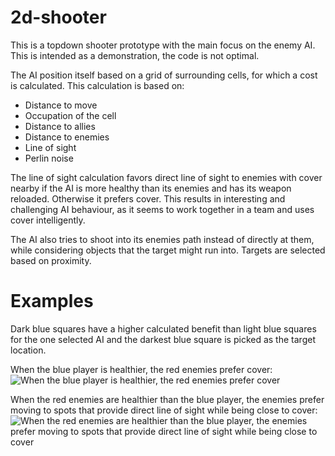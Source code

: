 # 2d-shooter
This is a topdown shooter prototype with the main focus on the enemy AI. This is intended as a demonstration, the code is not optimal.

The AI position itself based on a grid of surrounding cells, for which a cost is calculated. This calculation is based on:
- Distance to move
- Occupation of the cell
- Distance to allies
- Distance to enemies
- Line of sight
- Perlin noise

The line of sight calculation favors direct line of sight to enemies with cover nearby if the AI is more healthy than its enemies and has its weapon reloaded. Otherwise it prefers cover. This results in interesting and challenging AI behaviour, as it seems to work together in a team and uses cover intelligently.

The AI also tries to shoot into its enemies path instead of directly at them, while considering objects that the target might run into. Targets are selected based on proximity.

# Examples
Dark blue squares have a higher calculated benefit than light blue squares for the one selected AI and the darkest blue square is picked as the target location.

When the blue player is healthier, the red enemies prefer cover:
![When the blue player is healthier, the red enemies prefer cover](examplegifs/enemy_low.gif?raw=true)

When the red enemies are healthier than the blue player, the enemies prefer moving to spots that provide direct line of sight while being close to cover:
![When the red enemies are healthier than the blue player, the enemies prefer moving to spots that provide direct line of sight while being close to cover](examplegifs/player_low.gif?raw=true)
